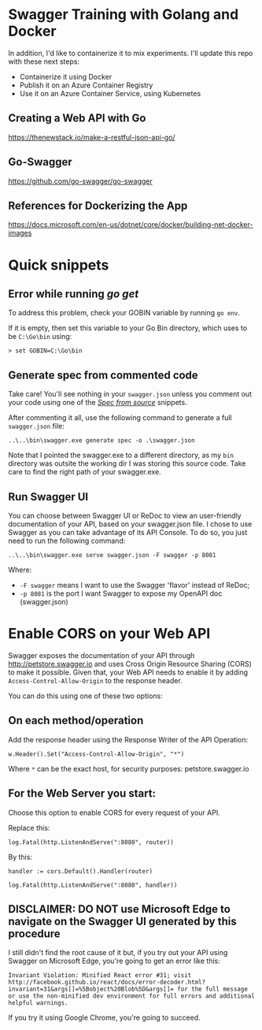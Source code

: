 # Swagger Training with Golang and Docker

In addition, I'd like to containerize it to mix experiments. I'll update this repo with these next steps:

* Containerize it using Docker
* Publish it on an Azure Container Registry
* Use it on an Azure Container Service, using Kubernetes

## Creating a Web API with Go
https://thenewstack.io/make-a-restful-json-api-go/

## Go-Swagger
https://github.com/go-swagger/go-swagger

## References for Dockerizing the App
https://docs.microsoft.com/en-us/dotnet/core/docker/building-net-docker-images

# Quick snippets

## Error while running *go get*
To address this problem, check your GOBIN variable by running `go env`.

If it is empty, then set this variable to your Go Bin directory, which uses to be `C:\Go\bin` using:

`> set GOBIN=C:\Go\bin`

## Generate spec from commented code
Take care! You'll see nothing in your `swagger.json` unless you comment out your code using one of the [*Spec from source*](https://goswagger.io/generate/spec.html) snippets.

After commenting it all, use the following command to generate a full `swagger.json` file:

`..\..\bin\swagger.exe generate spec -o .\swagger.json`

Note that I pointed the swagger.exe to a different directory, as my `bin` directory was outsite the working dir I was storing this source code. Take care to find the right path of your swagger.exe.

## Run Swagger UI

You can choose between Swagger UI or ReDoc to view an user-friendly documentation of your API, based on your swagger.json file. I chose to use Swagger as you can take advantage of its API Console. To do so, you just need to run the following command:

`..\..\bin\swagger.exe serve swagger.json -F swagger -p 8081`

Where:

* `-F swagger` means I want to use the Swagger 'flavor' instead of ReDoc;
* `-p 8081` is the port I want Swagger to expose my OpenAPI doc (swagger.json)

# Enable CORS on your Web API
Swagger exposes the documentation of your API through http://petstore.swagger.io and uses Cross Origin Resource Sharing (CORS) to make it possible. Given that, your Web API needs to enable it by adding `Access-Control-Allow-Origin` to the response header.

You can do this using one of these two options:

## On each method/operation

Add the response header using the Response Writer of the API Operation:

`w.Header().Set("Access-Control-Allow-Origin", "*")`

Where `*` can be the exact host, for security purposes: petstore.swagger.io

## For the Web Server you start:

Choose this option to enable CORS for every request of your API. 

Replace this: 

`log.Fatal(http.ListenAndServe(":8080", router))`

By this: 

`handler := cors.Default().Handler(router)`

`log.Fatal(http.ListenAndServe(":8080", handler))`

## DISCLAIMER: **DO NOT** use Microsoft Edge to navigate on the Swagger UI generated by this procedure

I still didn't find the root cause of it but, if you try out your API using Swagger on Microsoft Edge, you're going to get an error like this:

`Invariant Violation: Minified React error #31; visit http://facebook.github.io/react/docs/error-decoder.html?invariant=31&args[]=%5Bobject%20Blob%5D&args[]= for the full message or use the non-minified dev environment for full errors and additional helpful warnings.`

If you try it using Google Chrome, you're going to succeed.